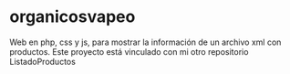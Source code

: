 # organicosvapeo
Web en php, css y js, para mostrar la información de un archivo xml con productos. Este proyecto está vinculado con mi otro repositorio ListadoProductos
